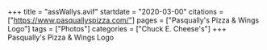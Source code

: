 +++
title = "assWallys.avif"
startdate = "2020-03-00"
citations = ["https://www.pasquallyspizza.com/"]
pages = ["Pasqually's Pizza & Wings Logo"]
tags = ["Photos"]
categories = ["Chuck E. Cheese's"]
+++
Pasqually's Pizza & Wings Logo
